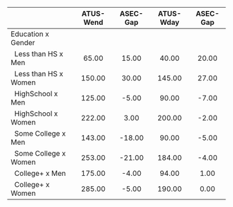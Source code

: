 
|                      |    ATUS-Wend |     ASEC-Gap |    ATUS-Wday |     ASEC-Gap |
| -------------------- | :----------: | :----------: | :----------: | :----------: |
| Education x Gender   |              |              |              |              |
| &nbsp;&nbsp;Less than HS x Men |        65.00 |        15.00 |        40.00 |        20.00 |
| &nbsp;&nbsp;Less than HS x Women |       150.00 |        30.00 |       145.00 |        27.00 |
| &nbsp;&nbsp;HighSchool x Men |       125.00 |        -5.00 |        90.00 |        -7.00 |
| &nbsp;&nbsp;HighSchool x Women |       222.00 |         3.00 |       200.00 |        -2.00 |
| &nbsp;&nbsp;Some College x Men |       143.00 |       -18.00 |        90.00 |        -5.00 |
| &nbsp;&nbsp;Some College x Women |       253.00 |       -21.00 |       184.00 |        -4.00 |
| &nbsp;&nbsp;College+ x Men |       175.00 |        -4.00 |        94.00 |         1.00 |
| &nbsp;&nbsp;College+ x Women |       285.00 |        -5.00 |       190.00 |         0.00 |

